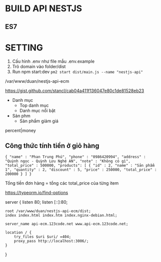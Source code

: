 # BUILD API NESTJS



## ES7


# SETTING
1. Cấu hình .env như file mẫu .env.example
2. Trỏ domain vào folder/dist
3. Run npm start:dev
   `pm2 start dist/main.js --name "nestjs-api"`


/var/www/duan/nestjs-api-ecm



https://gist.github.com/stancl/cab04a411f136047e80c1de81528eb23 

- Danh mục
  - Top danh mục
  - Danh mục nổi bật 
- Sản phm
  - Sản phẩm giảm giá



percent|money

## Công thức tính tiền ở giỏ hàng
`{
"name" : "Phan Trung Phú",
"phone" : "0986420994",
"address" : "Quỳnh ngọc - Quỳnh Lưu Nghệ AN",
"note" : "Không có gì",
"total_price" : 500000,
"products": [
{
"id" : 2,
"name" : "Sản phẩm 1",
"quantity" : 2,
"discount" : 5,
"price" : 250000,
"total_price" : 200000
}
]
}`

Tổng tiền đơn hàng = tổng các total_price của từng item


https://typeorm.io/find-options




server {
    listen 80;
    listen [::]:80;

    root /var/www/duan/nestjs-api-ecm/dist; 
    index index.html index.htm index.nginx-debian.html; 

    server_name api-ecm.123code.net www.api-ecm.123code.net; 
 
    location / { 
        try_files $uri $uri/ =404; 
        proxy_pass http://localhost:3006/;
    } 
} 
